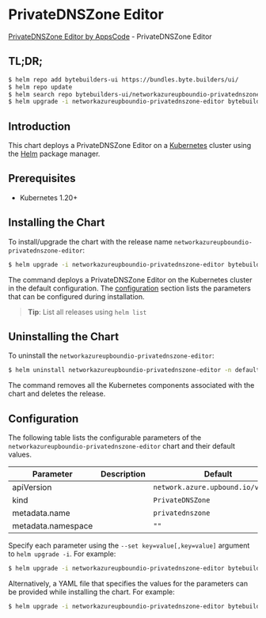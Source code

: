 # PrivateDNSZone Editor

[PrivateDNSZone Editor by AppsCode](https://byte.builders) - PrivateDNSZone Editor

## TL;DR;

```bash
$ helm repo add bytebuilders-ui https://bundles.byte.builders/ui/
$ helm repo update
$ helm search repo bytebuilders-ui/networkazureupboundio-privatednszone-editor --version=v0.4.18
$ helm upgrade -i networkazureupboundio-privatednszone-editor bytebuilders-ui/networkazureupboundio-privatednszone-editor -n default --create-namespace --version=v0.4.18
```

## Introduction

This chart deploys a PrivateDNSZone Editor on a [Kubernetes](http://kubernetes.io) cluster using the [Helm](https://helm.sh) package manager.

## Prerequisites

- Kubernetes 1.20+

## Installing the Chart

To install/upgrade the chart with the release name `networkazureupboundio-privatednszone-editor`:

```bash
$ helm upgrade -i networkazureupboundio-privatednszone-editor bytebuilders-ui/networkazureupboundio-privatednszone-editor -n default --create-namespace --version=v0.4.18
```

The command deploys a PrivateDNSZone Editor on the Kubernetes cluster in the default configuration. The [configuration](#configuration) section lists the parameters that can be configured during installation.

> **Tip**: List all releases using `helm list`

## Uninstalling the Chart

To uninstall the `networkazureupboundio-privatednszone-editor`:

```bash
$ helm uninstall networkazureupboundio-privatednszone-editor -n default
```

The command removes all the Kubernetes components associated with the chart and deletes the release.

## Configuration

The following table lists the configurable parameters of the `networkazureupboundio-privatednszone-editor` chart and their default values.

|     Parameter      | Description |                    Default                    |
|--------------------|-------------|-----------------------------------------------|
| apiVersion         |             | <code>network.azure.upbound.io/v1beta1</code> |
| kind               |             | <code>PrivateDNSZone</code>                   |
| metadata.name      |             | <code>privatednszone</code>                   |
| metadata.namespace |             | <code>""</code>                               |


Specify each parameter using the `--set key=value[,key=value]` argument to `helm upgrade -i`. For example:

```bash
$ helm upgrade -i networkazureupboundio-privatednszone-editor bytebuilders-ui/networkazureupboundio-privatednszone-editor -n default --create-namespace --version=v0.4.18 --set apiVersion=network.azure.upbound.io/v1beta1
```

Alternatively, a YAML file that specifies the values for the parameters can be provided while
installing the chart. For example:

```bash
$ helm upgrade -i networkazureupboundio-privatednszone-editor bytebuilders-ui/networkazureupboundio-privatednszone-editor -n default --create-namespace --version=v0.4.18 --values values.yaml
```
